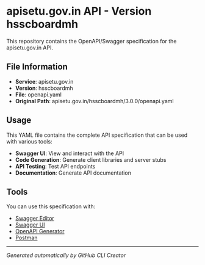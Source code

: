 # apisetu.gov.in API - Version hsscboardmh

This repository contains the OpenAPI/Swagger specification for the apisetu.gov.in API.

## File Information

- **Service**: apisetu.gov.in
- **Version**: hsscboardmh
- **File**: openapi.yaml
- **Original Path**: apisetu.gov.in/hsscboardmh/3.0.0/openapi.yaml

## Usage

This YAML file contains the complete API specification that can be used with various tools:

- **Swagger UI**: View and interact with the API
- **Code Generation**: Generate client libraries and server stubs
- **API Testing**: Test API endpoints
- **Documentation**: Generate API documentation

## Tools

You can use this specification with:

- [Swagger Editor](https://editor.swagger.io/)
- [Swagger UI](https://swagger.io/tools/swagger-ui/)
- [OpenAPI Generator](https://openapi-generator.tech/)
- [Postman](https://www.postman.com/)

---

*Generated automatically by GitHub CLI Creator*
